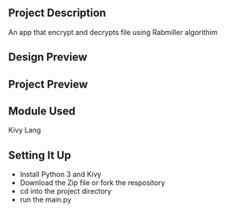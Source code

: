 
## Project Description
An app that encrypt and decrypts file using Rabmiller algorithim

## Design Preview
## Project Preview

## Module Used
Kivy Lang
## Setting It Up
- Install Python 3 and Kivy
- Download the Zip file or fork the respository
- cd into the project directory
- run the main.py
  


